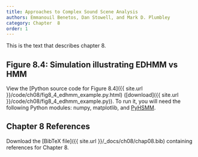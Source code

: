 ```yaml
---
title: Approaches to Complex Sound Scene Analysis
authors: Emmanouil Benetos, Dan Stowell, and Mark D. Plumbley
category: Chapter  8
order: 1
---
```


This is the text that describes chapter 8.



## Figure 8.4: Simulation illustrating EDHMM vs HMM

View the [Python source code for Figure 8.4]({{ site.url }}/code/ch08/fig8_4_edhmm_example.py.html)
([download]({{ site.url }}/code/ch08/fig8_4_edhmm_example.py)). To run it, you will need the following Python modules: numpy, matplotlib, and [PyHSMM](https://github.com/mattjj/pyhsmm).


## Chapter 8 References

Download the [BibTeX file]({{ site.url }}/_docs/ch08/chap08.bib) containing references for Chapter 8.

